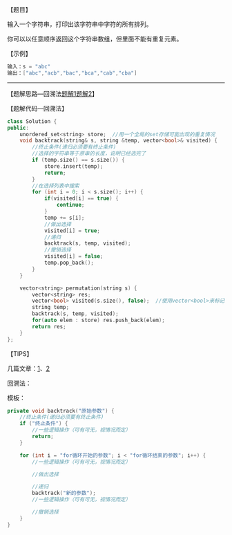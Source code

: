 【题目】

输入一个字符串，打印出该字符串中字符的所有排列。

你可以以任意顺序返回这个字符串数组，但里面不能有重复元素。

【示例】

```c++
输入：s = "abc"
输出：["abc","acb","bac","bca","cab","cba"]
```

---

【题解思路—回溯法[题解1](https://leetcode-cn.com/problems/zi-fu-chuan-de-pai-lie-lcof/solution/shu-ju-jie-gou-he-suan-fa-hui-su-suan-fa-11gk/)[题解2](https://leetcode-cn.com/problems/zi-fu-chuan-de-pai-lie-lcof/solution/c-zong-jie-liao-hui-su-wen-ti-lei-xing-dai-ni-ga-4/)】



【题解代码—回溯法】

```c++
class Solution {
public:
    unordered_set<string> store;  //用一个全局的set存储可能出现的重复情况
    void backtrack(string& s, string &temp, vector<bool>& visited) {
        //终止条件(递归必须要有终止条件)
        //选择的字符串等于原串的长度，说明已经选完了
        if (temp.size() == s.size()) {
            store.insert(temp);
            return;
        }
		//在选择列表中搜索
        for (int i = 0; i < s.size(); i++) {
            if(visited[i] == true) {
                continue;
            }
            temp += s[i];
            //做出选择
            visited[i] = true;
            //递归
            backtrack(s, temp, visited);
            //撤销选择
            visited[i] = false;
            temp.pop_back();
        }
    }

    vector<string> permutation(string s) {
        vector<string> res;
        vector<bool> visited(s.size(), false);  //使用vector<bool>来标记是否被选中
        string temp;
        backtrack(s, temp, visited);
        for(auto elem : store) res.push_back(elem);
        return res;
    }
};
```

【TIPS】

几篇文章：[1](https://mp.weixin.qq.com/s?__biz=MzU0ODMyNDk0Mw==&mid=2247488558&idx=1&sn=bb600c06c773960b3f4536c4c6c8d948&chksm=fb41870ecc360e18db1ca13783050d1a2efb19579407587baeea9b258a92e4c90c7ad12cbc1a&scene=21#wechat_redirect)、[2](https://leetcode-cn.com/problems/subsets/solution/c-zong-jie-liao-hui-su-wen-ti-lei-xing-dai-ni-gao-/)

回溯法：

模板：

```c++
private void backtrack("原始参数") {
    //终止条件(递归必须要有终止条件)
    if ("终止条件") {
        //一些逻辑操作（可有可无，视情况而定）
        return;
    }

    for (int i = "for循环开始的参数"; i < "for循环结束的参数"; i++) {
        //一些逻辑操作（可有可无，视情况而定）

        //做出选择

        //递归
        backtrack("新的参数");
        //一些逻辑操作（可有可无，视情况而定）

        //撤销选择
    }
}
```

